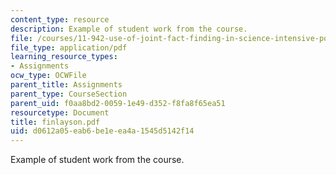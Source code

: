 ```yaml
---
content_type: resource
description: Example of student work from the course.
file: /courses/11-942-use-of-joint-fact-finding-in-science-intensive-policy-disputes-part-ii-spring-2004/d0612a05eab6be1eea4a1545d5142f14_finlayson.pdf
file_type: application/pdf
learning_resource_types:
- Assignments
ocw_type: OCWFile
parent_title: Assignments
parent_type: CourseSection
parent_uid: f0aa8bd2-0059-1e49-d352-f8fa8f65ea51
resourcetype: Document
title: finlayson.pdf
uid: d0612a05-eab6-be1e-ea4a-1545d5142f14
---
```

Example of student work from the course.

